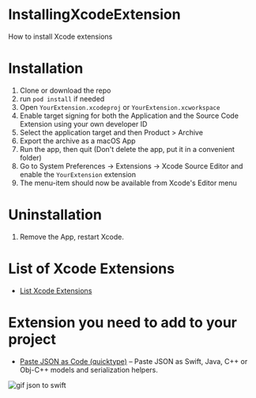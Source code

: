 # InstallingXcodeExtension
How to install Xcode extensions

# Installation
1. Clone or download the repo
2. run ``pod install`` if needed
3. Open ``YourExtension.xcodeproj`` or ``YourExtension.xcworkspace``
4. Enable target signing for both the Application and the Source Code Extension using your own developer ID
5. Select the application target and then Product > Archive
6. Export the archive as a macOS App
7. Run the app, then quit (Don't delete the app, put it in a convenient folder)
8. Go to System Preferences -> Extensions -> Xcode Source Editor and enable the ``YourExtension`` extension
9. The menu-item should now be available from Xcode's Editor menu

# Uninstallation
1. Remove the App, restart Xcode.

# List of Xcode Extensions 

* [List Xcode Extensions](https://github.com/theswiftdev/awesome-xcode-extensions)

# Extension you need to add to your project

* [Paste JSON as Code (quicktype)](https://github.com/quicktype/quicktype-xcode) – Paste JSON as Swift, Java, C++ or Obj-C++ models and serialization helpers.

![gif json to swift](Image.gif)
